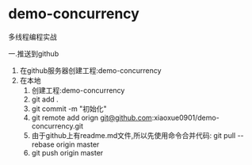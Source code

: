 # demo-concurrency
多线程编程实战

一.推送到github
1. 在github服务器创建工程:demo-concurrency
2. 在本地
    1. 创建工程:demo-concurrency
    2. git add .
    3. git commit -m "初始化"
    4. git remote add orign git@github.com:xiaoxue0901/demo-concurrency.git
    5. 由于github上有readme.md文件,所以先使用命令合并代码: git pull --rebase origin master
    5. git push origin master